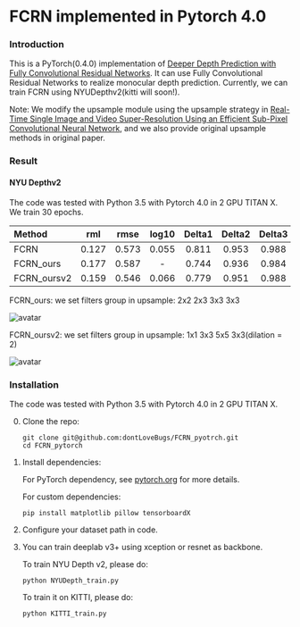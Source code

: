 # FCRN implemented in Pytorch 4.0


### Introduction
This is a PyTorch(0.4.0) implementation of [Deeper Depth Prediction with Fully Convolutional Residual Networks](http://ieeexplore.ieee.org/document/7785097/). It
can use Fully Convolutional Residual Networks to realize monocular depth prediction. Currently, we can train FCRN
using NYUDepthv2(kitti will soon!).

Note: We modify the upsample module using the upsample strategy in [Real-Time Single Image and Video Super-Resolution Using an Efficient Sub-Pixel Convolutional Neural Network](https://arxiv.org/abs/1609.05158v2), and we also provide original upsample methods in original paper.

### Result

#### NYU Depthv2

The code was tested with Python 3.5 with Pytorch 4.0 in 2 GPU TITAN X.  We train 30 epochs.

 Method |   rml  | rmse  | log10 | Delta1 | Delta2 | Delta3 
 :-------| :------: | :------: | :------: | :------: | :------: | :------: 
 FCRN   | 0.127  | 0.573 | 0.055 | 0.811 | 0.953 | 0.988
 FCRN_ours  | 0.177 | 0.587 | - | 0.744 | 0.936 | 0.984
 FCRN_oursv2 | 0.159 | 0.546 | 0.066 | 0.779 | 0.951 | 0.988
 
 FCRN_ours: we set filters group in upsample: 2x2 2x3 3x3 3x3
 
 ![avatar](https://lh3.googleusercontent.com/aJxtuQH8CVeXXQtPXUQYYjEQS_dhp8pJjVHMNSWlK0Cp4PhM_yREpB7UsfSq7onPVMe_0xbhvz6Vd9MUTkj1aGPL-uDykU8PxTELjxzbyQZv4xsEBjmwGwa6H4VQE2p3rKhSz3K1KRq8OU4v3fZ2hgeV_CBBuEPE71Lk0lo3BRFb94HDAhAqDmPQVXeKFWDP1CYmI00bLl4620As4HzvZxB-eR6yVCJJbWIlOF4v-d-9UvSoGzRYyTL1DDVvDT7308OT04XOVY7nqlrYa1naCGgyMMLwBQJcg61yPVosYA1UP6cWm4pAHRsvkT1EU1YQlhe_1-FWz1ZjZWClGBp6IFN0fjyxEbn69pHieObaX8yfS1K8NU71FMY6uIkrgz87n7CDf6fwUm4tDLtNgc7dliYIvLBGaq9C_qXbriO_FlheWS84GJfoUC1RyNyLtXQmEIdja3ZRMUhEcntsVOzFnSOvss2VDI0DWtz8QfdPpzsccuCcIM0Lv44X3MWPdXTHyVu7rtaW2Joo6QyB_qUkmrKhAGh9oJlLx3yqthEsrz5fR4cJpZr0icKEb0vygFCr9jBuRgbb7Xi6pimrHP_2RzbapgjRAW4cLm7lD5D_KrAPYYiC2g4EBvhy4r7n2HaPopxAmb7MHK33VMrFbjiKJSw=w633-h1264-no)
 
 FCRN_oursv2: we set filters group in upsample: 1x1 3x3 5x5 3x3(dilation = 2)
 
 ![avatar](https://lh3.googleusercontent.com/1TYkjPPdh4_Gelnja1hD9n5HPXr8bmuYqQRYNy9ePzSCe2P0h3_zxyVvMAhWvKKCUJktbHE63P0ELuVMLk7L1BWV8X2M0hhGN5uBN38BiLBISKecrKyozjEjeccsYn63pU7b9ie3EiT1YLiCrNSD5JU6kPMwEixz4Dg7bNDXi43tubFD5G-RbRLaW16MGU9Wmn0bzF2UEhcND_rkKH_oNhehcQOM437cLjnL_BislzeTHb69DJtVUI3vaNCZt6ORLP-vbvilSN2TAhQsW-efBqy3IcDipUOIDR_ErUpfla95T1ZWKSZCpGZ-WBd8t1pMhfXaXEbv1k0vt3PBuxl1Hhf5-rhbF1fQzXCSpboUXAN8WnGBLKQLdEk2C2DYIbNJ69Z0xCdQ1GcYtJCkGFe2YPSM1ekc-d4R9pylf6ydb42fSYvRXhamKUXP0E1Si77hvAnIG5pEjBiYcG5fPXx3HV07LnLQSSs_BOG_sEpLe0S9F2F07yX_QohiAXSMRzySkm5DXOaumaiziptyPSG9ncc7Zv443_8_8ukQtKxSczZEBRZkYR7MiOknr2doTfobvHEzvocgkV0WMFTbt_4vU3H3tKPh8ivnmLN5Hg0oyY6bnUokCV4bF9E-2BEHJ52lT3UsJbcXmU_4JzoBniBA2J8=w633-h1264-no)

### Installation
The code was tested with Python 3.5 with Pytorch 4.0 in 2 GPU TITAN X. 

0. Clone the repo:
    ```Shell
    git clone git@github.com:dontLoveBugs/FCRN_pyotrch.git
    cd FCRN_pytorch
    ```

1. Install dependencies:

    For PyTorch dependency, see [pytorch.org](https://pytorch.org/) for more details.

    For custom dependencies:
    ```Shell
    pip install matplotlib pillow tensorboardX
    ```

2. Configure your dataset path in code.

3. You can train deeplab v3+ using xception or resnet as backbone.

    To train NYU Depth v2, please do:
    ```Shell
    python NYUDepth_train.py
    ```

    To train it on KITTI, please do:
    ```Shell
    python KITTI_train.py
    ```




